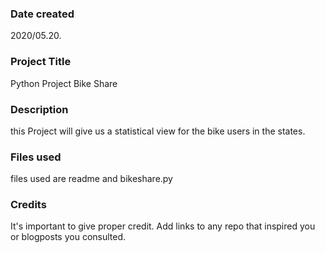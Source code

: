 ### Date created
2020/05.20.

### Project Title
Python Project Bike Share

### Description
this Project will give us a statistical view for the bike users in the states.

### Files used
files used are readme and bikeshare.py

### Credits
It's important to give proper credit. Add links to any repo that inspired you or blogposts you consulted.

